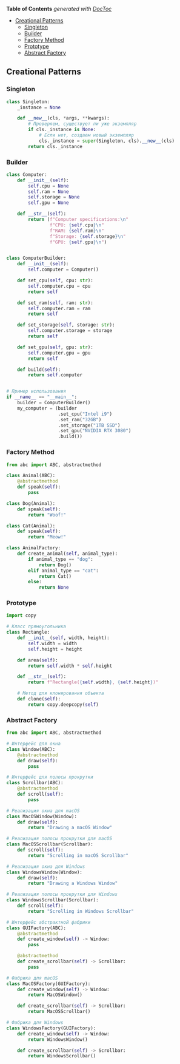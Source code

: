 <!-- START doctoc generated TOC please keep comment here to allow auto update -->
<!-- DON'T EDIT THIS SECTION, INSTEAD RE-RUN doctoc TO UPDATE -->
**Table of Contents**  *generated with [DocToc](https://github.com/thlorenz/doctoc)*

- [Creational Patterns](#creational-patterns)
  - [Singleton](#singleton)
  - [Builder](#builder)
  - [Factory Method](#factory-method)
  - [Prototype](#prototype)
  - [Abstract Factory](#abstract-factory)

<!-- END doctoc generated TOC please keep comment here to allow auto update -->

## Creational Patterns

### Singleton

```python
class Singleton:
    _instance = None

    def __new__(cls, *args, **kwargs):
        # Проверяем, существует ли уже экземпляр
        if cls._instance is None:
            # Если нет, создаем новый экземпляр
            cls._instance = super(Singleton, cls).__new__(cls)
        return cls._instance
```

### Builder
```python
class Computer:
    def __init__(self):
        self.cpu = None
        self.ram = None
        self.storage = None
        self.gpu = None

    def __str__(self):
        return (f"Computer specifications:\n"
                f"CPU: {self.cpu}\n"
                f"RAM: {self.ram}\n"
                f"Storage: {self.storage}\n"
                f"GPU: {self.gpu}\n")


class ComputerBuilder:
    def __init__(self):
        self.computer = Computer()

    def set_cpu(self, cpu: str):
        self.computer.cpu = cpu
        return self

    def set_ram(self, ram: str):
        self.computer.ram = ram
        return self

    def set_storage(self, storage: str):
        self.computer.storage = storage
        return self

    def set_gpu(self, gpu: str):
        self.computer.gpu = gpu
        return self

    def build(self):
        return self.computer


# Пример использования
if __name__ == "__main__":
    builder = ComputerBuilder()
    my_computer = (builder
                   .set_cpu("Intel i9")
                   .set_ram("32GB")
                   .set_storage("1TB SSD")
                   .set_gpu("NVIDIA RTX 3080")
                   .build())
```

### Factory Method

```python 
from abc import ABC, abstractmethod

class Animal(ABC):
    @abstractmethod
    def speak(self):
        pass

class Dog(Animal):
    def speak(self):
        return "Woof!"

class Cat(Animal):
    def speak(self):
        return "Meow!"

class AnimalFactory:
    def create_animal(self, animal_type):
        if animal_type == "dog":
            return Dog()
        elif animal_type == "cat":
            return Cat()
        else:
            return None
```

### Prototype
```python
import copy

# Класс прямоугольника
class Rectangle:
    def __init__(self, width, height):
        self.width = width
        self.height = height

    def area(self):
        return self.width * self.height

    def __str__(self):
        return f"Rectangle({self.width}, {self.height})"

    # Метод для клонирования объекта
    def clone(self):
        return copy.deepcopy(self)
```

### Abstract Factory
```python
from abc import ABC, abstractmethod

# Интерфейс для окна
class Window(ABC):
    @abstractmethod
    def draw(self):
        pass

# Интерфейс для полосы прокрутки
class Scrollbar(ABC):
    @abstractmethod
    def scroll(self):
        pass

# Реализация окна для macOS
class MacOSWindow(Window):
    def draw(self):
        return "Drawing a macOS Window"

# Реализация полосы прокрутки для macOS
class MacOSScrollbar(Scrollbar):
    def scroll(self):
        return "Scrolling in macOS Scrollbar"

# Реализация окна для Windows
class WindowsWindow(Window):
    def draw(self):
        return "Drawing a Windows Window"

# Реализация полосы прокрутки для Windows
class WindowsScrollbar(Scrollbar):
    def scroll(self):
        return "Scrolling in Windows Scrollbar"

# Интерфейс абстрактной фабрики
class GUIFactory(ABC):
    @abstractmethod
    def create_window(self) -> Window:
        pass

    @abstractmethod
    def create_scrollbar(self) -> Scrollbar:
        pass

# Фабрика для macOS
class MacOSFactory(GUIFactory):
    def create_window(self) -> Window:
        return MacOSWindow()

    def create_scrollbar(self) -> Scrollbar:
        return MacOSScrollbar()

# Фабрика для Windows
class WindowsFactory(GUIFactory):
    def create_window(self) -> Window:
        return WindowsWindow()

    def create_scrollbar(self) -> Scrollbar:
        return WindowsScrollbar()
```
